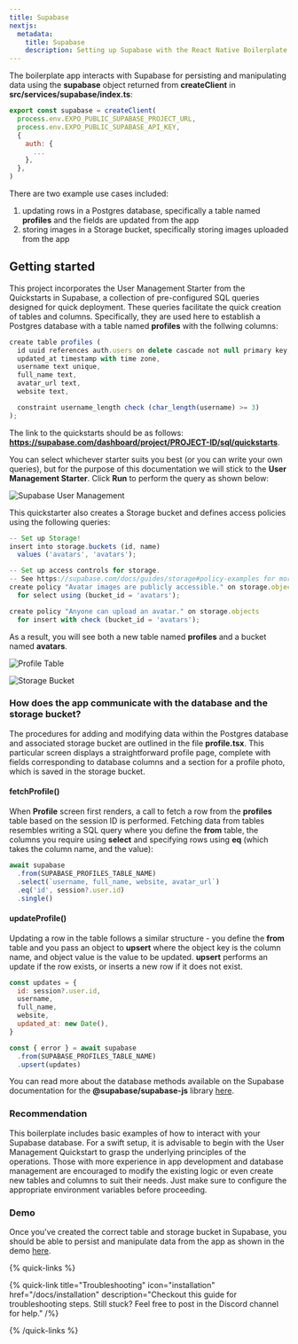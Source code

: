 ```yaml
---
title: Supabase
nextjs:
  metadata:
    title: Supabase
    description: Setting up Supabase with the React Native Boilerplate
---
```


The boilerplate app interacts with Supabase for persisting and manipulating data using the **supabase** object returned from
**createClient** in **src/services/supabase/index.ts**:

```js
export const supabase = createClient(
  process.env.EXPO_PUBLIC_SUPABASE_PROJECT_URL,
  process.env.EXPO_PUBLIC_SUPABASE_API_KEY,
  {
    auth: {
      ...
    },
  },
)
```

There are two example use cases included:

1. updating rows in a Postgres database, specifically a table named **profiles** and the fields are updated from the app
2. storing images in a Storage bucket, specifically storing images uploaded from the app

## Getting started

This project incorporates the User Management Starter from the Quickstarts in Supabase, a collection of pre-configured SQL queries designed for quick deployment. These queries facilitate the quick creation of tables and columns. Specifically, they are used here to establish a Postgres database with a table named **profiles** with the follwing columns:

```js
create table profiles (
  id uuid references auth.users on delete cascade not null primary key,
  updated_at timestamp with time zone,
  username text unique,
  full_name text,
  avatar_url text,
  website text,

  constraint username_length check (char_length(username) >= 3)
);
```

The link to the quickstarts should be as follows: **https://supabase.com/dashboard/project/PROJECT-ID/sql/quickstarts**.

You can select whichever starter suits you best (or you can write your own queries), but for the purpose of this documentation
we will stick to the **User Management Starter**. Click **Run** to perform the query as shown below:

![Supabase User Management](/images/supabase-user-management-starter.png)

This quickstarter also creates a Storage bucket and defines access policies using the following queries:

```js
-- Set up Storage!
insert into storage.buckets (id, name)
  values ('avatars', 'avatars');

-- Set up access controls for storage.
-- See https://supabase.com/docs/guides/storage#policy-examples for more details.
create policy "Avatar images are publicly accessible." on storage.objects
  for select using (bucket_id = 'avatars');

create policy "Anyone can upload an avatar." on storage.objects
  for insert with check (bucket_id = 'avatars');
```

As a result, you will see both a new table named **profiles** and a bucket named **avatars**.

![Profile Table](/images/profiles-table.png)

![Storage Bucket](/images/storage-bucket.png)

### How does the app communicate with the database and the storage bucket?

The procedures for adding and modifying data within the Postgres database and associated storage bucket are outlined in the file **profile.tsx**. This particular screen displays a straightforward profile page, complete with fields corresponding to database columns and a section for a profile photo, which is saved in the storage bucket.

#### fetchProfile()

When **Profile** screen first renders, a call to fetch a row from the **profiles** table based on the session ID is performed. Fetching data
from tables resembles writing a SQL query where you define the **from** table, the columns you require using **select** and
specifying rows using **eq** (which takes the column name, and the value):

```js
await supabase
  .from(SUPABASE_PROFILES_TABLE_NAME)
  .select(`username, full_name, website, avatar_url`)
  .eq('id', session?.user.id)
  .single()
```

#### updateProfile()

Updating a row in the table follows a similar structure - you define the **from** table and you pass an object to **upsert** where the
object key is the column name, and object value is the value to be updated. **upsert** performs an update if the row exists, or inserts
a new row if it does not exist.

```js
const updates = {
  id: session?.user.id,
  username,
  full_name,
  website,
  updated_at: new Date(),
}

const { error } = await supabase
  .from(SUPABASE_PROFILES_TABLE_NAME)
  .upsert(updates)
```

You can read more about the database methods available on the Supabase documentation for the **@supabase/supabase-js** library [here](https://supabase.com/docs/reference/javascript/initializinghere).

### Recommendation

This boilerplate includes basic examples of how to interact with your Supabase database. For a swift setup, it is advisable to begin with the User Management Quickstart to grasp the underlying principles of the operations. Those with more experience in app development and database management are encouraged to modify the existing logic or even create new tables and columns to suit their needs. Just make sure to configure the appropriate environment variables before proceeding.

### Demo

Once you've created the correct table and storage bucket in Supabase, you should be able to persist and manipulate data from the app as
shown in the demo [here](https://www.veed.io/embed/3f9d02e3-466f-48c5-96bd-f029d46fb6b8).

{% quick-links %}

{% quick-link title="Troubleshooting" icon="installation" href="/docs/installation" description="Checkout this guide for troubleshooting steps. Still stuck? Feel free to post in the Discord channel for help." /%}

{% /quick-links %}
